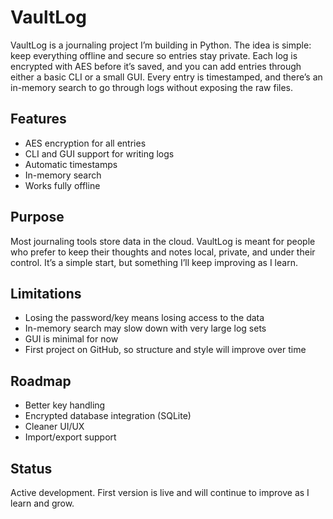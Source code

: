 # VaultLog

VaultLog is a journaling project I’m building in Python. The idea is simple: keep everything offline and secure so entries stay private. Each log is encrypted with AES before it’s saved, and you can add entries through either a basic CLI or a small GUI. Every entry is timestamped, and there’s an in-memory search to go through logs without exposing the raw files.

## Features
- AES encryption for all entries  
- CLI and GUI support for writing logs  
- Automatic timestamps  
- In-memory search  
- Works fully offline  

## Purpose
Most journaling tools store data in the cloud. VaultLog is meant for people who prefer to keep their thoughts and notes local, private, and under their control. It’s a simple start, but something I’ll keep improving as I learn.  

## Limitations
- Losing the password/key means losing access to the data  
- In-memory search may slow down with very large log sets  
- GUI is minimal for now  
- First project on GitHub, so structure and style will improve over time  

## Roadmap
- Better key handling  
- Encrypted database integration (SQLite)  
- Cleaner UI/UX  
- Import/export support  

## Status
Active development. First version is live and will continue to improve as I learn and grow.


